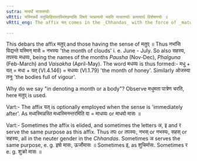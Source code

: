 ```yaml
---
sutra: मत्वर्थे मासतन्वोः
vRtti: यस्मिन्नर्थे मतुब्विहितस्तस्मिंश्छन्दसि विषये यत्प्रत्ययो भवति मासतन्वोः प्रत्ययार्थ विशेषणयोः ॥
vRtti_eng: The affix यत् comes in the _Chhandas_ with the force of _matup_, after a word in the first case in construction, the word so formed meaning a month or a body.

---
```

This debars the affix मतुप् and those having the sense of मतुप् ॥ Thus नभांसि विद्यन्ते यस्मिन् मासे = नभस्यः 'the month of clouds' i. e. June - July. So also सहस्य, तपस्यः मधव्यः, being the names of the months _Pausha_ (Nov-Dec), _Phalguna_ (Feb-March) and _Vaisakha_ (April-May). The word मधव्यः is thus formed:- मधु + यत् = मधा + यत् (VI.4.146) = मधव्यः (VI.1.79) 'the month of honey'. Similarly ओजस्या तनूः 'the bodies full of vigour'.

Why do we say "in denoting a month or a body"? Observe मधुमता  पात्रेण चरति, here मतुप् is used.

Vart:- The affix यत् is optionally employed when the sense is 'immediately after'. As मध्वस्मिन्नस्ति मध्वस्मिनन्तरमिति वा = माधव्यः or माधवो मासः ॥

Vart:- Sometimes the affix is elided, and sometimes the letters अ, इ and र serve the same purpose as this affix. Thus तपः or तपस्यः, नभस् or नभस्यः, सहस् or सहस्यः, all in the neuter gender in the _Chhandas_. Sometimes अ serves the same purpose, e. g. इषो मासः, ऊर्जोमासः ॥ Sometimes इ, as शुचिर्मासः. Sometimes र e. g. शुक्रो मासः ॥